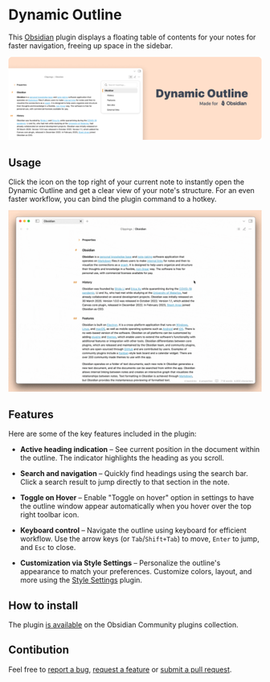# Dynamic Outline

This [Obsidian](https://obsidian.md/) plugin displays a floating table of contents for your notes for faster navigation, freeing up space in the sidebar.

![](./assets/dynamic-outline-cover-v3.png)

## Usage

Click the icon on the top right of your current note to instantly open the Dynamic Outline and get a clear view of your note's structure. For an even faster workflow, you can bind the plugin command to a hotkey.

![](./assets/demo-usage.gif)

## Features

Here are some of the key features included in the plugin:

-   **Active heading indication** – See current position in the document within the outline. The indicator highlights the heading as you scroll.

-   **Search and navigation** – Quickly find headings using the search bar. Click a search result to jump directly to that section in the note.

-   **Toggle on Hover** – Enable "Toggle on hover" option in settings to have the outline window appear automatically when you hover over the top right toolbar icon.

-   **Keyboard control** – Navigate the outline using keyboard for efficient workflow. Use the arrow keys (or `Tab`/`Shift+Tab`) to move, `Enter` to jump, and `Esc` to close.

-   **Customization via Style Settings** – Personalize the outline's appearance to match your preferences. Customize colors, layout, and more using the [Style Settings](https://github.com/mgmeyers/obsidian-style-settings) plugin.

## How to install

The plugin [is available](https://obsidian.md/plugins?id=dynamic-outline) on the Obsidian Community plugins collection.

## Contibution

Feel free to [report a bug](https://github.com/theopavlove/obsidian-dynamic-outline/issues/new?template=bug_report.md), [request a feature](https://github.com/theopavlove/obsidian-dynamic-outline/issues/new?template=feature_request.md) or [submit a pull request](https://github.com/theopavlove/obsidian-dynamic-outline/pulls).
